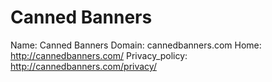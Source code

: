 
# Canned Banners

Name: Canned Banners
Domain: cannedbanners.com
Home: http://cannedbanners.com/
Privacy_policy: http://cannedbanners.com/privacy/
